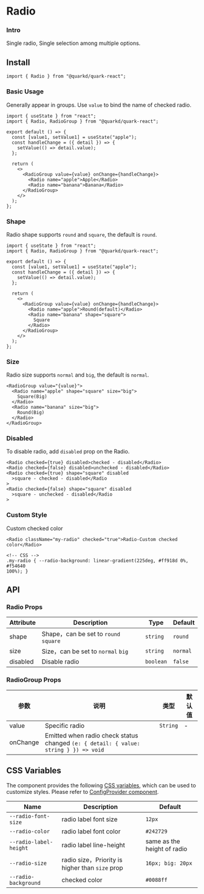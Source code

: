 # Radio

### Intro

Single radio, Single selection among multiple options.

## Install

```tsx
import { Radio } from "@quarkd/quark-react";
```

### Basic Usage

Generally appear in groups. Use `value` to bind the name of checked radio.

```tsx
import { useState } from "react";
import { Radio, RadioGroup } from "@quarkd/quark-react";

export default () => {
  const [value1, setValue1] = useState("apple");
  const handleChange = ({ detail }) => {
    setValue(() => detail.value);
  };

  return (
    <>
      <RadioGroup value={value} onChange={handleChange}>
        <Radio name="apple">Apple</Radio>
        <Radio name="banana">Banana</Radio>
      </RadioGroup>
    </>
  );
};
```

### Shape

Radio shape supports `round` and `square`, the default is `round`.

```tsx
import { useState } from "react";
import { Radio, RadioGroup } from "@quarkd/quark-react";

export default () => {
  const [value1, setValue1] = useState("apple");
  const handleChange = ({ detail }) => {
    setValue(() => detail.value);
  };

  return (
    <>
      <RadioGroup value={value} onChange={handleChange}>
        <Radio name="apple">Round(default)</Radio>
        <Radio name="banana" shape="square">
          Square
        </Radio>
      </RadioGroup>
    </>
  );
};
```

### Size

Radio size supports `normal` and `big`, the default is `normal`.

```tsx
<RadioGroup value="{value}">
  <Radio name="apple" shape="square" size="big">
    Square(Big)
  </Radio>
  <Radio name="banana" size="big">
    Round(Big)
  </Radio>
</RadioGroup>
```

### Disabled

To disable radio, add `disabled` prop on the Radio.

```tsx
<Radio checked={true} disabled>checked - disabled</Radio>
<Radio checked={false} disabled>unchecked - disabled</Radio>
<Radio checked={true} shape="square" disabled
  >square - checked - disabled</Radio
>
<Radio checked={false} shape="square" disabled
  >square - unchecked - disabled</Radio
>
```

### Custom Style

Custom checked color

```tsx
<Radio className="my-radio" checked="true">Radio-Custom checked color</Radio>

<!-- CSS -->
.my-radio { --radio-background: linear-gradient(225deg, #ff918d 0%, #f54640
100%); }
```

## API

### Radio Props

| Attribute | Description                           | Type      | Default  |
| --------- | ------------------------------------- | --------- | -------- |
| shape     | Shape，can be set to `round` `square` | `string`  | `round`  |
| size      | Size，can be set to `normal` `big`    | `string ` | `normal` |
| disabled  | Disable radio                         | `boolean` | `false`  |

### RadioGroup Props

| 参数     | 说明                                                                                 | 类型     | 默认值 |
| -------- | ------------------------------------------------------------------------------------ | -------- | ------ |
| value    | Specific radio                                                                       | `String` | -      |
| onChange | Emitted when radio check status changed `(e: { detail: { value: string } }) => void` |

## CSS Variables

The component provides the following [CSS variables](https://developer.mozilla.org/zh-CN/docs/Web/CSS/Using_CSS_custom_properties), which can be used to customize styles. Please refer to [ConfigProvider component](#/zh-CN/guide/theme).

| Name                   | Description                                     | Default                     |
| ---------------------- | ----------------------------------------------- | --------------------------- |
| `--radio-font-size`    | radio label font size                           | `12px`                      |
| `--radio-color`        | radio label font color                          | `#242729 `                  |
| `--radio-label-height` | radio label line-height                         | same as the height of radio |
| `--radio-size`         | radio size，Priority is higher than `size` prop | `16px; big: 20px`           |
| `--radio-background`   | checked color                                   | `#0088ff`                   |

